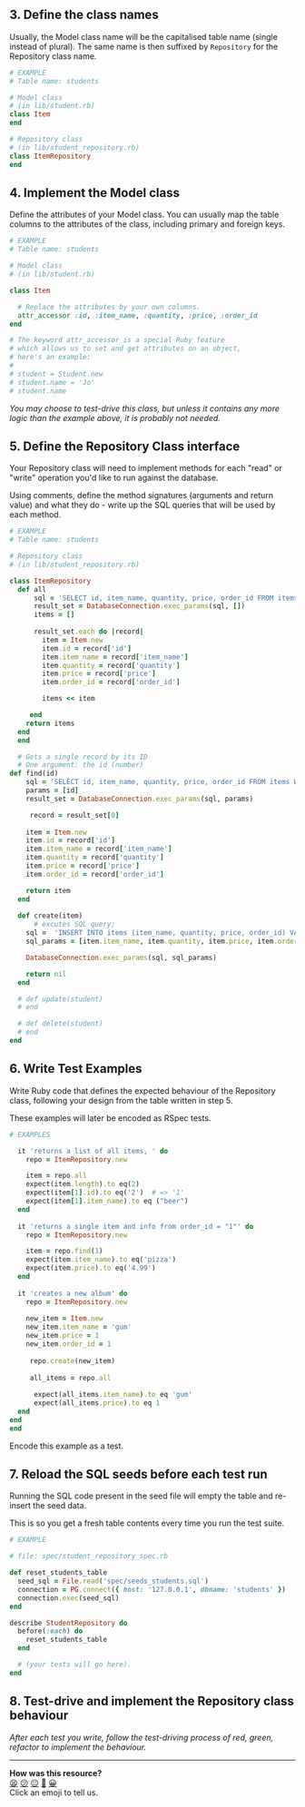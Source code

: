 
## 3. Define the class names

Usually, the Model class name will be the capitalised table name (single instead of plural). The same name is then suffixed by `Repository` for the Repository class name.

```ruby
# EXAMPLE
# Table name: students

# Model class
# (in lib/student.rb)
class Item
end

# Repository class
# (in lib/student_repository.rb)
class ItemRepository
end
```

## 4. Implement the Model class

Define the attributes of your Model class. You can usually map the table columns to the attributes of the class, including primary and foreign keys.

```ruby
# EXAMPLE
# Table name: students

# Model class
# (in lib/student.rb)

class Item

  # Replace the attributes by your own columns.
  attr_accessor :id, :item_name, :quantity, :price, :order_id
end

# The keyword attr_accessor is a special Ruby feature
# which allows us to set and get attributes on an object,
# here's an example:
#
# student = Student.new
# student.name = 'Jo'
# student.name
```

*You may choose to test-drive this class, but unless it contains any more logic than the example above, it is probably not needed.*

## 5. Define the Repository Class interface

Your Repository class will need to implement methods for each "read" or "write" operation you'd like to run against the database.

Using comments, define the method signatures (arguments and return value) and what they do - write up the SQL queries that will be used by each method.

```ruby
# EXAMPLE
# Table name: students

# Repository class
# (in lib/student_repository.rb)

class ItemRepository
  def all
      sql = 'SELECT id, item_name, quantity, price, order_id FROM items;'
      result_set = DatabaseConnection.exec_params(sql, [])
      items = []
    
      result_set.each do |record|
        item = Item.new
        item.id = record['id']
        item.item_name = record['item_name']
        item.quantity = record['quantity']
        item.price = record['price']
        item.order_id = record['order_id']

        items << item

     end 
    return items
  end
  end

  # Gets a single record by its ID
  # One argument: the id (number)
def find(id)
    sql = 'SELECT id, item_name, quantity, price, order_id FROM items WHERE order_id = $1;'
    params = [id]
    result_set = DatabaseConnection.exec_params(sql, params)

     record = result_set[0]
    
    item = Item.new
    item.id = record['id']
    item.item_name = record['item_name']
    item.quantity = record['quantity']
    item.price = record['price']
    item.order_id = record['order_id']

    return item
  end  
  
  def create(item)
      # excutes SQL query;
    sql =  'INSERT INTO items (item_name, quantity, price, order_id) VALUES($1, $2, $3, $4);'
    sql_params = [item.item_name, item.quantity, item.price, item.order_id]

    DatabaseConnection.exec_params(sql, sql_params)

    return nil
  end 

  # def update(student)
  # end

  # def delete(student)
  # end
end
```

## 6. Write Test Examples

Write Ruby code that defines the expected behaviour of the Repository class, following your design from the table written in step 5.

These examples will later be encoded as RSpec tests.

```ruby
# EXAMPLES

  it 'returns a list of all items, ' do 
    repo = ItemRepository.new 

    item = repo.all
    expect(item.length).to eq(2)
    expect(item[1].id).to eq('2')  # => '1'
    expect(item[1].item_name).to eq ("beer")
  end 
 
  it 'returns a single item and info from order_id = "1"' do 
    repo = ItemRepository.new 

    item = repo.find(1)
    expect(item.item_name).to eq('pizza')
    expect(item.price).to eq('4.99')
  end 
  
  it 'creates a new album' do 
    repo = ItemRepository.new 
  
    new_item = Item.new 
    new_item.item_name = 'gum'
    new_item.price = 1
    new_item.order_id = 1
  
     repo.create(new_item)
  
     all_items = repo.all
  
      expect(all_items.item_name).to eq 'gum'
      expect(all_items.price).to eq 1
  end
end 
end 
```

Encode this example as a test.

## 7. Reload the SQL seeds before each test run

Running the SQL code present in the seed file will empty the table and re-insert the seed data.

This is so you get a fresh table contents every time you run the test suite.

```ruby
# EXAMPLE

# file: spec/student_repository_spec.rb

def reset_students_table
  seed_sql = File.read('spec/seeds_students.sql')
  connection = PG.connect({ host: '127.0.0.1', dbname: 'students' })
  connection.exec(seed_sql)
end

describe StudentRepository do
  before(:each) do 
    reset_students_table
  end

  # (your tests will go here).
end
```

## 8. Test-drive and implement the Repository class behaviour

_After each test you write, follow the test-driving process of red, green, refactor to implement the behaviour._

<!-- BEGIN GENERATED SECTION DO NOT EDIT -->

---

**How was this resource?**  
[😫](https://airtable.com/shrUJ3t7KLMqVRFKR?prefill_Repository=makersacademy%2Fdatabases&prefill_File=resources%2Frepository_class_recipe_template.md&prefill_Sentiment=😫) [😕](https://airtable.com/shrUJ3t7KLMqVRFKR?prefill_Repository=makersacademy%2Fdatabases&prefill_File=resources%2Frepository_class_recipe_template.md&prefill_Sentiment=😕) [😐](https://airtable.com/shrUJ3t7KLMqVRFKR?prefill_Repository=makersacademy%2Fdatabases&prefill_File=resources%2Frepository_class_recipe_template.md&prefill_Sentiment=😐) [🙂](https://airtable.com/shrUJ3t7KLMqVRFKR?prefill_Repository=makersacademy%2Fdatabases&prefill_File=resources%2Frepository_class_recipe_template.md&prefill_Sentiment=🙂) [😀](https://airtable.com/shrUJ3t7KLMqVRFKR?prefill_Repository=makersacademy%2Fdatabases&prefill_File=resources%2Frepository_class_recipe_template.md&prefill_Sentiment=😀)  
Click an emoji to tell us.

<!-- END GENERATED SECTION DO NOT EDIT -->